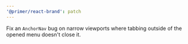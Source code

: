 ```yaml
---
'@primer/react-brand': patch
---
```


Fix an `AnchorNav` bug on narrow viewports where tabbing outside of the opened menu doesn't close it.
